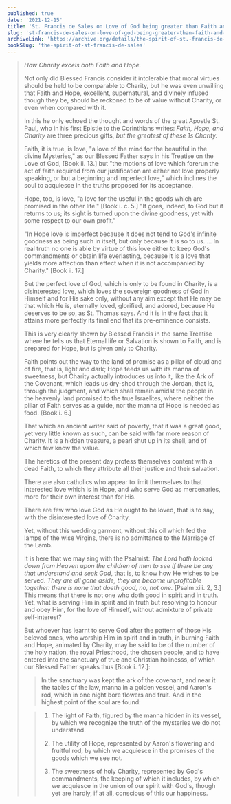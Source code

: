 ```yaml
---
published: true
date: '2021-12-15'
title: 'St. Francis de Sales on Love of God being greater than Faith and Hope'
slug: 'st-francis-de-sales-on-love-of-god-being-greater-than-faith-and-hope'
archiveLink: 'https://archive.org/details/the-spirit-of-st.-francis-de-sales/page/70?view=theater'
bookSlug: 'the-spirit-of-st-francis-de-sales'
---
```


> *How Charity excels both Faith and Hope.*
>
> Not only did Blessed Francis consider it intolerable that moral virtues should be held to be comparable to Charity, but he was even unwilling that Faith and Hope, excellent, supernatural, and divinely infused though they be, should be reckoned to be of value without Charity, or even when compared with it.
>
> In this he only echoed the thought and words of the great Apostle St. Paul, who in his first Epistle to the Corinthians writes: *Faith, Hope, and Charity* are three precious gifts, *but the greatest of these 1s Charity.*
>
> Faith, it is true, is love, "a love of the mind for the beautiful in the divine Mysteries," as our Blessed Father says in his Treatise on the Love of God, [Book ii. 13.] but "the motions of love which forerun the act of faith required from our justification are either not love properly speaking, or but a beginning and imperfect love," which inclines the soul to acquiesce in the truths proposed for its acceptance.
>
> Hope, too, is love, "a love for the useful in the goods which are promised in the other life." [Book i. c. 5.] "It goes, indeed, to God but it returns to us; its sight is turned upon the divine goodness, yet with some respect to our own profit."
>
> "In Hope love is imperfect because it does not tend to God's infinite goodness as being such in itself, but only because it is so to us. ... In real truth no one is able by virtue of this love either to keep God's commandments or obtain life everlasting, because it is a love that yields more affection than effect when it is not accompanied by Charity." [Book ii. 17.]
>
> But the perfect love of God, which is only to be found in Charity, is a disinterested love, which loves the sovereign goodness of God in Himself and for His sake only, without any aim except that He may be that which He is, eternally loved, glorified, and adored, because He deserves to be so, as St. Thomas says. And it is in the fact that it attains more perfectly its final end that its pre-eminence consists.
>
> This is very clearly shown by Blessed Francis in the same Treatise where he tells us that Eternal life or Salvation is shown to Faith, and is prepared for Hope, but is given only to Charity.
>
> Faith points out the way to the land of promise as a pillar of cloud and of fire, that is, light and dark; Hope feeds us with its manna of sweetness, but Charity actually introduces us into it, like the Ark of the Covenant, which leads us dry-shod through the Jordan, that is, through the judgment, and which shall remain amidst the people in the heavenly land promised to the true Israelites, where neither the pillar of Faith serves as a guide, nor the manna of Hope is needed as food. [Book i. 6.]
>
> That which an ancient writer said of poverty, that it was a great good, yet very little known as such, can be said with far more reason of Charity. It is a hidden treasure, a pearl shut up in its shell, and of which few know the value.
>
> The heretics of the present day profess themselves content with a dead Faith, to which they attribute all their justice and their salvation.
>
> There are also catholics who appear to limit themselves to that interested love which is in Hope, and who serve God as mercenaries, more for their own interest than for His.
>
> There are few who love God as He ought to be loved, that is to say, with the disinterested love of Charity.
>
> Yet, without this wedding garment, without this oil which fed the lamps of the wise Virgins, there is no admittance to the Marriage of the Lamb.
>
> It is here that we may sing with the Psalmist: *The Lord hath looked down from Heaven upon the children of men to see if there be any that understand and seek God*, that is, to know how He wishes to be served. *They are all gone aside, they are become unprofitable together: there is none that doeth good, no, not one.* [Psalm xiii. 2, 3.] This means that there is not one who doth good in spirit and in truth. Yet, what is serving Him in spirit and in truth but resolving to honour and obey Him, for the love of Himself, without admixture of private self-interest?
>
> But whoever has learnt to serve God after the pattern of those His beloved ones, who worship Him in spirit and in truth, in burning Faith and Hope, animated by Charity, may be said to be of the number of the holy nation, the royal Priesthood, the chosen people, and to have entered into the sanctuary of true and Christian holinesss, of which our Blessed Father speaks thus [Book i. 12.]:
>
>> In the sanctuary was kept the ark of the covenant, and near it the tables of the law, manna in a golden vessel, and Aaron's rod, which in one night bore flowers and fruit. And in the highest point of the soul are found:
>
>> 1. The light of Faith, figured by the manna hidden in its vessel, by which we recognize the truth of the mysteries we do not understand.
>>
>> 2. The utility of Hope, represented by Aaron's flowering and fruitful rod, by which we acquiesce in the promises of the goods which we see not.
>>
>> 3. The sweetness of holy Charity, represented by God's commandments, the keeping of which it includes, by which we acquiesce in the union of our spirit with God's, though yet are hardly, if at all, conscious of this our happiness.